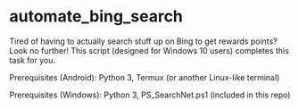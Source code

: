 # automate_bing_search
Tired of having to actually search stuff up on Bing to get rewards points? Look no further! This script (designed for Windows 10 users) completes this task for you.

Prerequisites (Android): Python 3, Termux (or another Linux-like terminal)

Prerequisites (Windows): Python 3, PS_SearchNet.ps1 (included in this repo)
